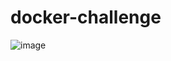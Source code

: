 # docker-challenge

![image](https://github.com/whocastr/docker-challenge/assets/63364180/2626654f-42d1-489a-a11d-937628dc53f4)
